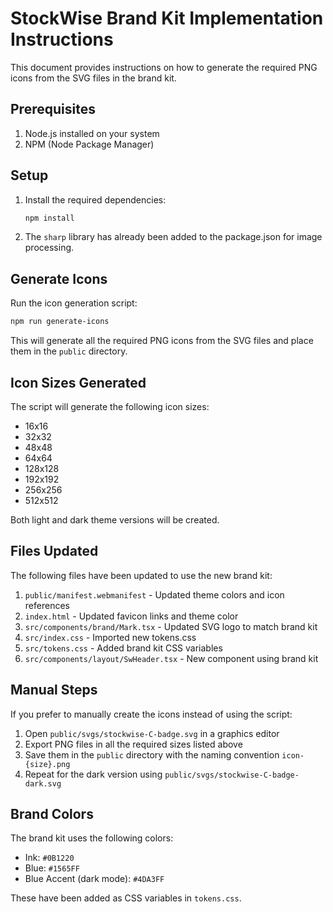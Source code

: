# StockWise Brand Kit Implementation Instructions

This document provides instructions on how to generate the required PNG icons from the SVG files in the brand kit.

## Prerequisites

1. Node.js installed on your system
2. NPM (Node Package Manager)

## Setup

1. Install the required dependencies:
   ```bash
   npm install
   ```

2. The `sharp` library has already been added to the package.json for image processing.

## Generate Icons

Run the icon generation script:
```bash
npm run generate-icons
```

This will generate all the required PNG icons from the SVG files and place them in the `public` directory.

## Icon Sizes Generated

The script will generate the following icon sizes:
- 16x16
- 32x32
- 48x48
- 64x64
- 128x128
- 192x192
- 256x256
- 512x512

Both light and dark theme versions will be created.

## Files Updated

The following files have been updated to use the new brand kit:
1. `public/manifest.webmanifest` - Updated theme colors and icon references
2. `index.html` - Updated favicon links and theme color
3. `src/components/brand/Mark.tsx` - Updated SVG logo to match brand kit
4. `src/index.css` - Imported new tokens.css
5. `src/tokens.css` - Added brand kit CSS variables
6. `src/components/layout/SwHeader.tsx` - New component using brand kit

## Manual Steps

If you prefer to manually create the icons instead of using the script:

1. Open `public/svgs/stockwise-C-badge.svg` in a graphics editor
2. Export PNG files in all the required sizes listed above
3. Save them in the `public` directory with the naming convention `icon-{size}.png`
4. Repeat for the dark version using `public/svgs/stockwise-C-badge-dark.svg`

## Brand Colors

The brand kit uses the following colors:
- Ink: `#0B1220`
- Blue: `#1565FF`
- Blue Accent (dark mode): `#4DA3FF`

These have been added as CSS variables in `tokens.css`.